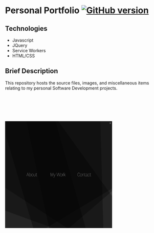 Personal Portfolio [![GitHub version](https://badge.fury.io/gh/patrickellis%2FPortfolio.svg)](https://badge.fury.io/gh/patrickellis%2FPortfolio)
======
## Technologies
* Javascript
* JQuery
* Service Workers
* HTML/CSS

## Brief Description

This repository hosts the source files, images, and miscellaneous items relating to my personal Software Development projects. 
<img src = "https://github.com/patrickellis/Portfolio/blob/master/images/docs/Menu.png" style="padding-top:100px; width:350px;height:350px;">


